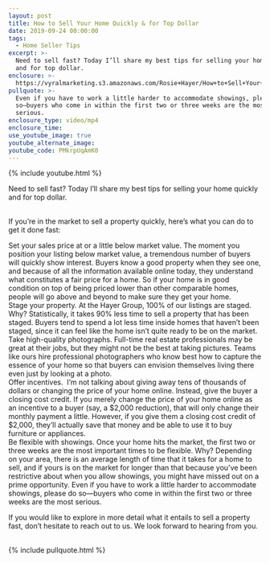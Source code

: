 ```yaml
---
layout: post
title: How to Sell Your Home Quickly & for Top Dollar
date: 2019-09-24 00:00:00
tags:
  - Home Seller Tips
excerpt: >-
  Need to sell fast? Today I’ll share my best tips for selling your home quickly
  and for top dollar.
enclosure: >-
  https://vyralmarketing.s3.amazonaws.com/Rosie+Hayer/How+to+Sell+Your+Home+Quickly+%26+for+Top+Dollar.mp4
pullquote: >-
  Even if you have to work a little harder to accommodate showings, please do
  so—buyers who come in within the first two or three weeks are the most
  serious.
enclosure_type: video/mp4
enclosure_time:
use_youtube_image: true
youtube_alternate_image:
youtube_code: PMkrpUqAmK0
---
```


{% include youtube.html %}

Need to sell fast? Today I’ll share my best tips for selling your home quickly and for top dollar.&nbsp;<br>&nbsp;

If you’re in the market to sell a property quickly, here’s what you can do to get it done fast:

Set your sales price at or a little below market value. The moment you position your listing below market value, a tremendous number of buyers will quickly show interest. Buyers know a good property when they see one, and because of all the information available online today, they understand what constitutes a fair price for a home. So if your home is in good condition on top of being priced lower than other comparable homes, people will go above and beyond to make sure they get your home.<br>Stage your property. At the Hayer Group, 100% of our listings are staged. Why? Statistically, it takes 90% less time to sell a property that has been staged. Buyers tend to spend a lot less time inside homes that haven’t been staged, since it can feel like the home isn’t quite ready to be on the market.<br>Take high-quality photographs. Full-time real estate professionals may be great at their jobs, but they might not be the best at taking pictures. Teams like ours hire professional photographers who know best how to capture the essence of your home so that buyers can envision themselves living there even just by looking at a photo.<br>Offer incentives. &nbsp;I’m not talking about giving away tens of thousands of dollars or changing the price of your home online. Instead, give the buyer a closing cost credit. If you merely change the price of your home online as an incentive to a buyer (say, a $2,000 reduction), that will only change their monthly payment a little. However, if you give them a closing cost credit of $2,000, they’ll actually save that money and be able to use it to buy furniture or appliances.<br>Be flexible with showings. Once your home hits the market, the first two or three weeks are the most important times to be flexible. Why? Depending on your area, there is an average length of time that it takes for a home to sell, and if yours is on the market for longer than that because you’ve been restrictive about when you allow showings, you might have missed out on a prime opportunity. Even if you have to work a little harder to accommodate showings, please do so—buyers who come in within the first two or three weeks are the most serious.

If you would like to explore in more detail what it entails to sell a property fast, don’t hesitate to reach out to us. We look forward to hearing from you.<br>&nbsp;

{% include pullquote.html %}